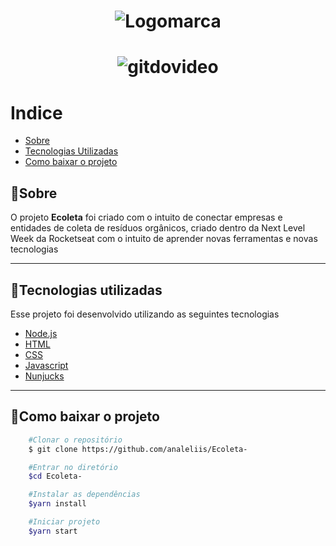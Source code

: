 <h1 align="center">
  <img src="https://ik.imagekit.io/uucjbwp1w2/logo_PiFWFKdFy.svg" alt="Logomarca">
</h1>


<h1 align="center">
  <img src="./public/assets/Ecoleta.gif" alt="gitdovideo">
</h1>

# Indice
- [Sobre](#sobre)  <!--Link para direcionar pro contéudo dentro da pagiana-->
- [Tecnologias Utilizadas ](#tecnologias-utilizadas)
- [Como baixar o projeto  ](#como-baixar-o-projeto)

## 🔖Sobre
O projeto **Ecoleta** foi criado com o intuito de conectar empresas e entidades de coleta de resíduos orgânicos, criado dentro da Next Level Week da Rocketseat com o intuito de aprender novas ferramentas e novas tecnologias

---

## 🚀Tecnologias utilizadas

Esse projeto foi desenvolvido utilizando as seguintes tecnologias

- [Node.js](https://https://nodejs.org/en/)  <!--link-->
- [HTML](https://www.w3schools.com/html/)
- [CSS](https://www.w3schools.com/css/default.asp)
- [Javascript](https://www.w3schools.com/js/default.asp)
- [Nunjucks](https://mozilla.github.io/nunjucks/) 

---

## 📂Como baixar o projeto

```bash
    #Clonar o repositório
    $ git clone https://github.com/analeliis/Ecoleta-

    #Entrar no diretório
    $cd Ecoleta-

    #Instalar as dependências
    $yarn install

    #Iniciar projeto
    $yarn start
```